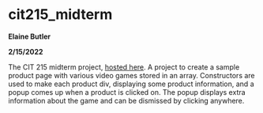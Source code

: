 # cit215_midterm
 
**Elaine Butler**

**2/15/2022**

The CIT 215 midterm project, [hosted here](https://elainexe.github.io/cit215_midterm/). A project to create a sample product page with various video games stored in an array. Constructors are used to make each product div, displaying some product information, and a popup comes up when a product is clicked on. The popup displays extra information about the game and can be dismissed by clicking anywhere.

